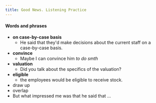 ```yaml
---
title: Good News. Listening Practice
---
```


#### Words and phrases

- **on case-by-case basis**
  - He said that they'd make decisions about the current staff on a case-by-case basis.
- **convince** 
  - Maybe I can convince him _to do smth_
- **valuation**
  - Did you talk about the specifics of the valuation?
- **eligible**
  - the employees would be eligible to receive stock.
- draw up
- overlap
- But what impressed me was that he said that ...
  
